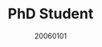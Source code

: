 ---
name: Xiang Zhou
title: PhD Student
email: 
website: 
note:
category: PhD Students
photo: "/images/people/enrolled/phd/ZhouXiang.jpg" 
date: 20060101
---